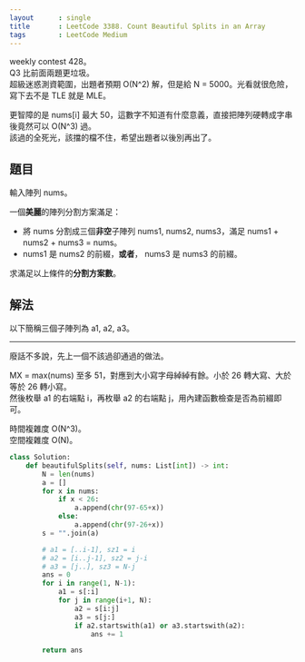 ```yaml
---
layout      : single
title       : LeetCode 3388. Count Beautiful Splits in an Array
tags        : LeetCode Medium
---
```

weekly contest 428。  
Q3 比前面兩題更垃圾。  
超級迷惑測資範圍，出題者預期 O(N^2) 解，但是給 N = 5000。光看就很危險，寫下去不是 TLE 就是 MLE。  

更智障的是 nums[i] 最大 50，這數字不知道有什麼意義，直接把陣列硬轉成字串後竟然可以 O(N^3) 過。  
該過的全死光，該擋的檔不住，希望出題者以後別再出了。  

## 題目

輸入陣列 nums。  

一個**美麗**的陣列分割方案滿足：  

- 將 nums 分割成三個**非空**子陣列 nums1, nums2, nums3，滿足 nums1 + nums2 + nums3 = nums。  
- nums1 是 nums2 的前綴，**或者**， nums3 是 nums3 的前綴。  

求滿足以上條件的**分割方案數**。  

## 解法

以下簡稱三個子陣列為 a1, a2, a3。  

---

廢話不多說，先上一個不該過卻通過的做法。  

MX = max(nums) 至多 51，對應到大小寫字母綽綽有餘。小於 26 轉大寫、大於等於 26 轉小寫。  
然後枚舉 a1 的右端點 i，再枚舉 a2 的右端點 j，用內建函數檢查是否為前綴即可。  

時間複雜度 O(N^3)。  
空間複雜度 O(N)。  

```python
class Solution:
    def beautifulSplits(self, nums: List[int]) -> int:
        N = len(nums)
        a = []
        for x in nums:
            if x < 26:
                a.append(chr(97-65+x))
            else:
                a.append(chr(97-26+x))
        s = "".join(a)

        # a1 = [..i-1], sz1 = i
        # a2 = [i..j-1], sz2 = j-i
        # a3 = [j..], sz3 = N-j
        ans = 0
        for i in range(1, N-1):
            a1 = s[:i]
            for j in range(i+1, N):
                a2 = s[i:j]
                a3 = s[j:]
                if a2.startswith(a1) or a3.startswith(a2):
                    ans += 1

        return ans
```
